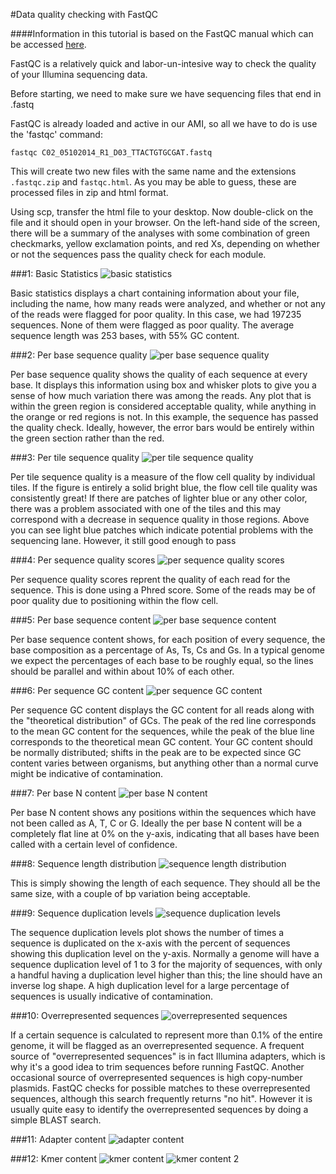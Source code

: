 #Data quality checking with FastQC

####Information in this tutorial is based on the FastQC manual which can be accessed [here](http://www.bioinformatics.babraham.ac.uk/projects/fastqc/Help/).

FastQC is a relatively quick and labor-un-intesive way to check the quality of your Illumina sequencing data.

Before starting, we need to make sure we have sequencing files that end in .fastq

FastQC is already loaded and active in our AMI, so all we have to do is use the 'fastqc' command:
```
fastqc C02_05102014_R1_D03_TTACTGTGCGAT.fastq
```
This will create two new files with the same name and the extensions `.fastqc.zip` and `fastqc.html`. As you may be able to guess, these are processed files in zip and html format. 

Using scp, transfer the html file to your desktop. Now double-click on the file and it should open in your browser. 
On the left-hand side of the screen, there will be a summary of the analyses with some combination of green checkmarks, yellow exclamation points, and red Xs, depending on whether or not the sequences pass the quality check for each module. 


###1: Basic Statistics
![basic statistics](../img/basic_statistics.jpg)

Basic statistics displays a chart containing information about your file, including the name, how many reads were analyzed, and whether or not any of the reads were flagged for poor quality. In this case, we had 197235 sequences. None of them were flagged as poor quality. The average sequence length was 253 bases, with 55% GC content.

###2: Per base sequence quality
![per base sequence quality](../img/per_base_sequence_quality.jpg)

Per base sequence quality shows the quality of each sequence at every base. It displays this information using box and whisker plots to give you a sense of how much variation there was among the reads. Any plot that is within the green region is considered acceptable quality, while anything in the orange or red regions is not. In this example, the sequence has passed the quality check. Ideally, however, the error bars would be entirely within the green section rather than the red. 

###3: Per tile sequence quality
![per tile sequence quality](../img/per_tile_sequence_quality.jpg)

Per tile sequence quality is a measure of the flow cell quality by individual tiles. If the figure is entirely a solid bright blue, the flow cell tile quality was consistently great! If there are patches of lighter blue or any other color, there was a problem associated with one of the tiles and this may correspond with a decrease in sequence quality in those regions. Above you can see light blue patches which indicate potential problems with the sequencing lane. However, it still good enough to pass

###4: Per sequence quality scores
![per sequence quality scores](../img/per_sequence_quality_scores.jpg)

Per sequence quality scores reprent the quality of each read for the sequence. This is done using a Phred score. Some of the reads may be of poor quality due to positioning within the flow cell.

###5: Per base sequence content
![per base sequence content](../img/per_base_sequence_content.jpg)

Per base sequence content shows, for each position of every sequence, the base composition as a percentage of As, Ts, Cs and Gs. In a typical genome we expect the percentages of each base to be roughly equal, so the lines should be parallel and within about 10% of each other. 

###6: Per sequence GC content
![per sequence GC content](../img/per_sequence_GC_content.jpg)

Per sequence GC content displays the GC content for all reads along with the "theoretical distribution" of GCs. The peak of the red line corresponds to the mean GC content for the sequences, while the peak of the blue line corresponds to the theoretical mean GC content. Your GC content should be normally distributed; shifts in the peak are to be expected since GC content varies between organisms, but anything other than a normal curve might be indicative of contamination.

###7: Per base N content
![per base N content](../img/per_base_N_content.jpg)

Per base N content shows any positions within the sequences which have not been called as A, T, C or G. Ideally the per base N content will be a completely flat line at 0% on the y-axis, indicating that all bases have been called with a certain level of confidence. 

###8: Sequence length distribution
![sequence length distribution](../img/sequence_length_distribution.jpg)

This is simply showing the length of each sequence. They should all be the same size, with a couple of bp variation being acceptable. 

###9: Sequence duplication levels
![sequence duplication levels](../img/sequence_duplication_levels.jpg)

The sequence duplication levels plot shows the number of times a sequence is duplicated on the x-axis with the percent of sequences showing this duplication level on the y-axis. Normally a genome will have a sequence duplication level of 1 to 3 for the majority of sequences, with only a handful having a duplication level higher than this; the line should have an inverse log shape. A high duplication level for a large percentage of sequences is usually indicative of contamination. 

###10: Overrepresented sequences
![overrepresented sequences](../img/overrepresented_sequences.jpg)

If a certain sequence is calculated to represent more than 0.1% of the entire genome, it will be flagged as an overrepresented sequence. A frequent source of "overrepresented sequences" is in fact Illumina adapters, which is why it's a good idea to trim sequences before running FastQC. Another occasional source of overrepresented sequences is high copy-number plasmids. FastQC checks for possible matches to these overrepresented sequences, although this search frequently returns "no hit". However it is usually quite easy to identify the overrepresented sequences by doing a simple BLAST search.


###11: Adapter content
![adapter content](../img/adapter_content.jpg)




###12: Kmer content
![kmer content](../img/kmer_content.jpg)
![kmer content 2](../img/kmer_content_part_II.jpg)


